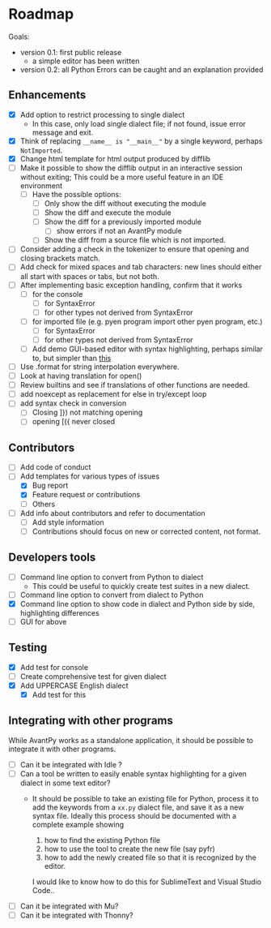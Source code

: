 # Roadmap

Goals:

- version 0.1: first public release
  - a simple editor has been written
- version 0.2: all Python Errors can be caught and an explanation provided

## Enhancements

- [x] Add option to restrict processing to single dialect
  - In this case, only load single dialect file; if not found, issue error message and exit.
- [x] Think of replacing `__name__ is "__main__"` by a single keyword, perhaps `NotImported`.
- [x] Change html template for html output produced by difflib
- [ ] Make it possible to show the difflib output in an interactive session without exiting;
  This could be a more useful feature in an IDE environment
   - [ ] Have the possible options:
     - [ ] Only show the diff without executing the module
     - [ ] Show the diff and execute the module
     - [ ] Show the diff for a previously imported module
        - [ ] show errors if not an AvantPy module
     - [ ] Show the diff from a source file which is not imported.
- [ ] Consider adding a check in the tokenizer to ensure that opening and closing brackets match.
- [ ] Add check for mixed spaces and tab characters: new lines should either all start with spaces
  or tabs, but not both.
- [ ] After implementing basic exception handling, confirm that it works 
  - [ ] for the console
    - [ ] for SyntaxError
    - [ ] for other types not derived from SyntaxError
  - [ ] for imported file (e.g. pyen program import other pyen program, etc.)
    - [ ] for SyntaxError
    - [ ] for other types not derived from SyntaxError
  - [ ] Add demo GUI-based editor with syntax highlighting, perhaps similar to, but simpler than [this](http://www.bitforestinfo.com/2017/05/how-to-create-python-syntax-highlighting-functions-for-python-tkinter-text-widget-python-magicstick-text-editor-last-part.html)

- [ ] Use .format for string interpolation everywhere.
- [ ] Look at having translation for open()
- [ ] Review builtins and see if translations of other functions are needed.
- [ ] add noexcept as replacement for else in try/except loop
- [ ] add syntax check in conversion
  - [ ] Closing ]}) not matching opening
  - [ ] opening [({ never closed

## Contributors

- [ ] Add code of conduct
- [ ] Add templates for various types of issues
  - [x] Bug report
  - [x] Feature request or contributions
  - [ ] Others
- [ ] Add info about contributors and refer to documentation
  - [ ] Add style information
  - [ ] Contributions should focus on new or corrected content, not format.

## Developers tools

- [ ] Command line option to convert from Python to dialect
  - This could be useful to quickly create test suites in a new dialect.
- [ ] Command line option to convert from dialect to Python
- [x] Command line option to show code in dialect and Python side by side, highlighting differences
- [ ] GUI for above

## Testing

- [x] Add test for console
- [ ] Create comprehensive test for given dialect
- [x] Add UPPERCASE English dialect
  - [x] Add test for this

## Integrating with other programs

While AvantPy works as a standalone application, it should be possible
to integrate it with other programs.  

- [ ] Can it be integrated with Idle ?
- [ ] Can a tool be written to easily enable syntax highlighting for a given dialect in some text editor?
  - It should be possible to take an existing file for Python, process it to add the keywords from a `xx.py` dialect file, and save it as a new syntax file. Ideally this process should be documented with a complete example showing
      1. how to find the existing Python file
      2. how to use the tool to create the new file (say pyfr)
      3. how to add the newly created file so that it is recognized by the editor.

    I would like to know how to do this for SublimeText and Visual Studio Code..
- [ ] Can it be integrated with Mu?
- [ ] Can it be integrated with Thonny?